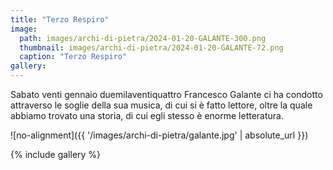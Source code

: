 ```yaml
---
title: "Terzo Respiro"
image:
  path: images/archi-di-pietra/2024-01-20-GALANTE-300.png
  thumbnail: images/archi-di-pietra/2024-01-20-GALANTE-72.png
  caption: "Terzo Respiro"
gallery:
---
```


Sabato venti gennaio duemilaventiquattro Francesco Galante ci ha condotto
attraverso le soglie della sua musica, di cui si è fatto lettore, oltre la
quale abbiamo trovato una storia, di cui egli stesso è enorme letteratura.

<!--more-->

![no-alignment]({{ '/images/archi-di-pietra/galante.jpg' | absolute_url }})

{% include gallery %}
